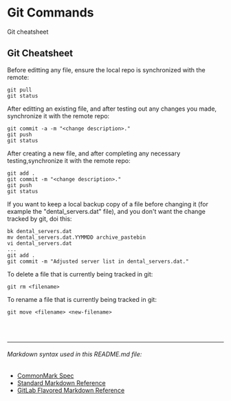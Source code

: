 # Git Commands

Git cheatsheet

Git Cheatsheet
------------------------
Before editting any file, ensure the local repo is synchronized with the remote:

~~~
git pull
git status
~~~

After editting an existing file, and after testing out any changes you made,
synchronize it with the remote repo:

~~~
git commit -a -m "<change description>."
git push
git status
~~~

After creating a new file, and after completing any necessary testing,synchronize
it with the remote repo:

~~~
git add .
git commit -m "<change description>."
git push
git status
~~~

If you want to keep a local backup copy of a file before changing it (for example
the "dental_servers.dat" file), and you don't want the change tracked by git, doi
this:

~~~
bk dental_servers.dat
mv dental_servers.dat.YYMMDD archive_pastebin
vi dental_servers.dat
...
git add .
git commit -m "Adjusted server list in dental_servers.dat."
~~~

To delete a file that is currently being tracked in git:

~~~
git rm <filename>
~~~

To rename a file that is currently being tracked in git:

~~~
git move <filename> <new-filename>
~~~

<br><br>
__________
###### Markdown syntax used in this README.md file:
* [CommonMark Spec](https://spec.commonmark.org/0.30/)
* [Standard Markdown Reference](https://daringfireball.net/projects/markdown/syntax)
* [GitLab Flavored Markdown Reference](https://docs.gitlab.com/ee/user/markdown.html)

